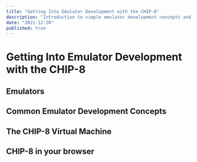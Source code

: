 ```yaml
---
title: "Getting Into Emulator Development with the CHIP-8"
description: "Introduction to simple emulator development concepts and illustration with an in-browser virtual machine."
date: "2021-12-20"
published: true
---
```


<script lang="ts">
  import { MAZE_ROM, BC_TEST_ROM } from "$lib/chip8/rom-fetcher";
  import Chip8Player from "$lib/chip8/Chip8Player.svelte";
</script>

# Getting Into Emulator Development with the CHIP-8

<Chip8Player dataROM={MAZE_ROM} scale={10} />

## Emulators

## Common Emulator Development Concepts

## The CHIP-8 Virtual Machine

## CHIP-8 in your browser

<Chip8Player dataROM={BC_TEST_ROM} scale={10} />

